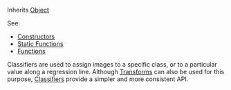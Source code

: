 <!-- CLASSIFIER -->

Inherits [Object](../object/object.md)

See:

* [Constructors](constructors.md)
* [Static Functions](statics.md)
* [Functions](functions.md)

Classifiers are used to assign images to a specific class, or to a particular value along a regression line.  Although [Transforms](../transform/transform.md) can also be used for this purpose, [Classifiers](classifier.md) provide a simpler and more consistent API.
